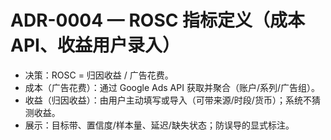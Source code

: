 # ADR-0004 — ROSC 指标定义（成本 API、收益用户录入）

- 决策：ROSC = 归因收益 / 广告花费。
- 成本（广告花费）：通过 Google Ads API 获取并聚合（账户/系列/广告组）。
- 收益（归因收益）：由用户主动填写或导入（可带来源/时段/货币）；系统不猜测收益。
- 展示：目标带、置信度/样本量、延迟/缺失状态；防误导的显式标注。
